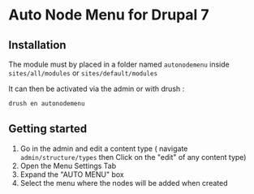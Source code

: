 # Auto Node Menu for Drupal 7

## Installation

The module must by placed in a folder named `autonodemenu` inside `sites/all/modules` or `sites/default/modules` 

It can then be activated via the admin or with drush :
```sh
drush en autonodemenu
```

## Getting started

1. Go in the admin and edit a content type ( navigate `admin/structure/types` then Click on the "edit" of any content type)
2. Open the Menu Settings Tab
3. Expand the "AUTO MENU" box
4. Select the menu where the nodes will be added when created
